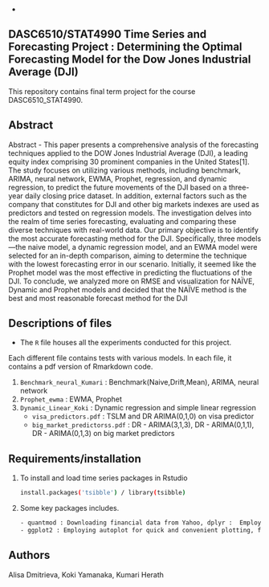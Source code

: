 -

## DASC6510/STAT4990 Time Series and Forecasting Project : Determining the Optimal Forecasting Model for the Dow Jones Industrial Average (DJI) 
This repository contains final term project for the course DASC6510_STAT4990. 


## Abstract  
Abstract - This paper presents a comprehensive analysis of the forecasting techniques applied to
the DOW Jones Industrial Average (DJI), a leading equity index comprising 30 prominent
companies in the United States[1]. The study focuses on utilizing various methods, including
benchmark, ARIMA, neural network, EWMA, Prophet, regression, and dynamic regression, to
predict the future movements of the DJI based on a three-year daily closing price dataset. In
addition, external factors such as the company that constitutes for DJI and other big markets
indexes are used as predictors and tested on regression models. The investigation delves into the
realm of time series forecasting, evaluating and comparing these diverse techniques with
real-world data. Our primary objective is to identify the most accurate forecasting method for the
DJI. Specifically, three models—the naive model, a dynamic regression model, and an EWMA
model were selected for an in-depth comparison, aiming to determine the technique with the
lowest forecasting error in our scenario. Initially, it seemed like the Prophet model was the most
effective in predicting the fluctuations of the DJI. To conclude, we analyzed more on RMSE and
visualization for NAÏVE, Dynamic and Prophet models and decided that the NAÏVE method is
the best and most reasonable forecast method for the DJI

## Descriptions of files 
- The `R` file houses all the experiments conducted for this project.

Each different file contains tests with various models. In each file, it contains a pdf version of Rmarkdown code.  
1. `Benchmark_neural_Kumari` : Benchmark(Naive,Drift,Mean), ARIMA, neural network
2. `Prophet_ewma` : EWMA, Prophet
3. `Dynamic_Linear_Koki` : Dynamic regression and simple linear regression
     - `visa_predictors.pdf` :  TSLM and DR ARIMA(0,1,0) on visa predictor 
     - `big_market_predictorss.pdf` : DR - ARIMA(3,1,3), DR - ARIMA(0,1,1), DR - ARIMA(0,1,3) on big market predictors 

  
## Requirements/installation 
1. To install and load time series packages in Rstudio 
   ```sh
   install.packages('tsibble') / library(tsibble) 
   ```
2. Some key packages includes.
   ```sh
   - quantmod : Downloading financial data from Yahoo, dplyr :  Employing the pipe operator (%>%) for seamless data manipulation,  tsibble:  Structuring and manipulating time series data efficiently.
   - ggplot2 : Employing autoplot for quick and convenient plotting, fable : Utilizing the model() function for time series modeling
   ```
   
## Authors
Alisa Dmitrieva, Koki Yamanaka, Kumari Herath
